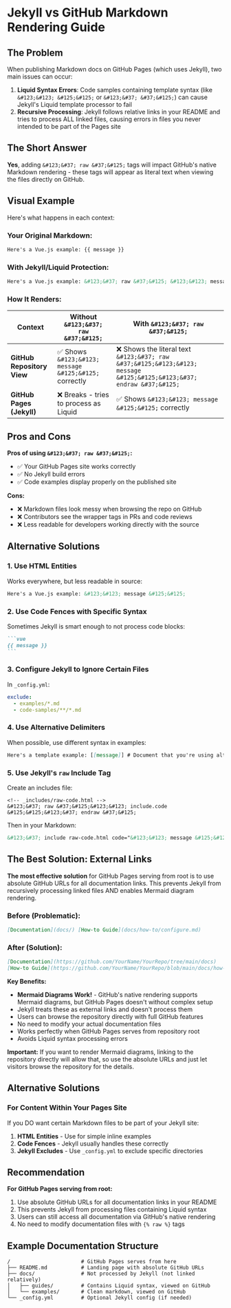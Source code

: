 # Jekyll vs GitHub Markdown Rendering Guide

## The Problem

When publishing Markdown docs on GitHub Pages (which uses Jekyll), two main issues can occur:

1. **Liquid Syntax Errors**: Code samples containing template syntax (like `&#123;&#123; &#125;&#125;` or
   `&#123;&#37; &#37;&#125;`) can cause Jekyll's Liquid template processor to fail
2. **Recursive Processing**: Jekyll follows relative links in your README and tries to process ALL linked files, causing
   errors in files you never intended to be part of the Pages site

## The Short Answer

**Yes**, adding `&#123;&#37; raw &#37;&#125;` tags will impact GitHub's native Markdown rendering - these tags will
appear as literal text when viewing the files directly on GitHub.

## Visual Example

Here's what happens in each context:

### Your Original Markdown:

```markdown
Here's a Vue.js example: {{ message }}
```

### With Jekyll/Liquid Protection:

```markdown
Here's a Vue.js example: &#123;&#37; raw &#37;&#125; &#123;&#123; message &#125;&#125; &#123;&#37; endraw &#37;&#125;
```

### How It Renders:

| Context                    | Without `&#123;&#37; raw &#37;&#125;`                  | With `&#123;&#37; raw &#37;&#125;`                                                                                     |
| -------------------------- | ------------------------------------------------------ | ---------------------------------------------------------------------------------------------------------------------- |
| **GitHub Repository View** | ✅ Shows `&#123;&#123; message &#125;&#125;` correctly | ❌ Shows the literal text `&#123;&#37; raw &#37;&#125;&#123;&#123; message &#125;&#125;&#123;&#37; endraw &#37;&#125;` |
| **GitHub Pages (Jekyll)**  | ❌ Breaks - tries to process as Liquid                 | ✅ Shows `&#123;&#123; message &#125;&#125;` correctly                                                                 |

## Pros and Cons

**Pros of using `&#123;&#37; raw &#37;&#125;`:**

- ✅ Your GitHub Pages site works correctly
- ✅ No Jekyll build errors
- ✅ Code examples display properly on the published site

**Cons:**

- ❌ Markdown files look messy when browsing the repo on GitHub
- ❌ Contributors see the wrapper tags in PRs and code reviews
- ❌ Less readable for developers working directly with the source

## Alternative Solutions

### 1. Use HTML Entities

Works everywhere, but less readable in source:

```markdown
Here's a Vue.js example: &#123;&#123; message &#125;&#125;
```

### 2. Use Code Fences with Specific Syntax

Sometimes Jekyll is smart enough to not process code blocks:

````markdown
```vue
{{ message }}
```
````

### 3. Configure Jekyll to Ignore Certain Files

In `_config.yml`:

```yaml
exclude:
  - examples/*.md
  - code-samples/**/*.md
```

### 4. Use Alternative Delimiters

When possible, use different syntax in examples:

```markdown
Here's a template example: [[message]] # Document that you're using alternate syntax
```

### 5. Use Jekyll's `raw` Include Tag

Create an includes file:

```liquid
<!-- _includes/raw-code.html -->
&#123;&#37; raw &#37;&#125;&#123;&#123; include.code &#125;&#125;&#123;&#37; endraw &#37;&#125;
```

Then in your Markdown:

```markdown
&#123;&#37; include raw-code.html code="&#123;&#123; message &#125;&#125;" &#37;&#125;
```

## The Best Solution: External Links

**The most effective solution** for GitHub Pages serving from root is to use absolute GitHub URLs for all documentation
links. This prevents Jekyll from recursively processing linked files AND enables Mermaid diagram rendering.

### Before (Problematic):

```markdown
[Documentation](docs/) [How-to Guide](docs/how-to/configure.md)
```

### After (Solution):

```markdown
[Documentation](https://github.com/YourName/YourRepo/tree/main/docs)
[How-to Guide](https://github.com/YourName/YourRepo/blob/main/docs/how-to/configure.md)
```

**Key Benefits:**

- **Mermaid Diagrams Work!** - GitHub's native rendering supports Mermaid diagrams, but GitHub Pages doesn't without
  complex setup
- Jekyll treats these as external links and doesn't process them
- Users can browse the repository directly with full GitHub features
- No need to modify your actual documentation files
- Works perfectly when GitHub Pages serves from repository root
- Avoids Liquid syntax processing errors

**Important:** If you want to render Mermaid diagrams, linking to the repository directly will allow that, so use the
absolute URLs and just let visitors browse the repository for the details.

## Alternative Solutions

### For Content Within Your Pages Site

If you DO want certain Markdown files to be part of your Jekyll site:

1. **HTML Entities** - Use for simple inline examples
2. **Code Fences** - Jekyll usually handles these correctly
3. **Jekyll Excludes** - Use `_config.yml` to exclude specific directories

## Recommendation

**For GitHub Pages serving from root:**

1. Use absolute GitHub URLs for all documentation links in your README
2. This prevents Jekyll from processing files containing Liquid syntax
3. Users can still access all documentation via GitHub's native rendering
4. No need to modify documentation files with `{% raw %}` tags

## Example Documentation Structure

```
/                       # GitHub Pages serves from here
├── README.md           # Landing page with absolute GitHub URLs
├── docs/               # Not processed by Jekyll (not linked relatively)
│   ├── guides/         # Contains Liquid syntax, viewed on GitHub
│   └── examples/       # Clean markdown, viewed on GitHub
└── _config.yml         # Optional Jekyll config (if needed)
```
